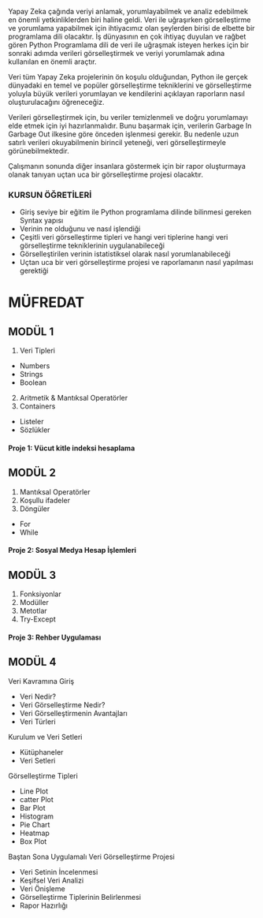   Yapay Zeka çağında veriyi anlamak, yorumlayabilmek ve analiz edebilmek en önemli yetkinliklerden biri haline geldi. Veri ile uğraşırken görselleştirme ve yorumlama yapabilmek için ihtiyacımız olan şeylerden birisi de elbette bir programlama dili olacaktır. İş dünyasının en çok ihtiyaç duyulan ve rağbet gören Python Programlama dili de veri ile uğraşmak isteyen herkes için bir sonraki adımda verileri görselleştirmek ve veriyi yorumlamak adına kullanılan en önemli araçtır.
  
  Veri tüm Yapay Zeka projelerinin ön koşulu olduğundan, Python ile gerçek dünyadaki en temel ve popüler görselleştirme tekniklerini ve görselleştirme yoluyla büyük verileri yorumlayan ve kendilerini açıklayan raporların nasıl oluşturulacağını öğreneceğiz.
  
  Verileri görselleştirmek için, bu veriler temizlenmeli ve doğru yorumlamayı elde etmek için iyi hazırlanmalıdır. Bunu başarmak için, verilerin Garbage In Garbage Out ilkesine göre önceden işlenmesi gerekir. Bu nedenle uzun satırlı verileri okuyabilmenin birincil yeteneği, veri görselleştirmeyle görünebilmektedir.
  
  Çalışmanın sonunda diğer insanlara göstermek için bir rapor oluşturmaya olanak tanıyan uçtan uca bir görselleştirme projesi olacaktır.

### KURSUN ÖĞRETİLERİ 
- Giriş seviye bir eğitim ile Python programlama dilinde bilinmesi gereken Syntax yapısı
- Verinin ne olduğunu ve nasıl işlendiği
- Çeşitli veri görselleştirme tipleri ve hangi veri tiplerine hangi veri görselleştirme tekniklerinin uygulanabileceği
- Görselleştirilen verinin istatistiksel olarak nasıl yorumlanabileceği
- Uçtan uca bir veri görselleştirme projesi ve raporlamanın nasıl yapılması gerektiği

# MÜFREDAT

## MODÜL  1

1. Veri Tipleri
- Numbers
- Strings
- Boolean
2. Aritmetik & Mantıksal Operatörler
3. Containers
- Listeler
- Sözlükler

#### Proje 1: Vücut kitle indeksi hesaplama

## MODÜL  2

1. Mantıksal Operatörler
2. Koşullu ifadeler
3. Döngüler
- For
- While

#### Proje 2: Sosyal Medya Hesap İşlemleri

## MODÜL 3
1. Fonksiyonlar
2. Modüller
3. Metotlar
4. Try-Except

#### Proje 3: Rehber Uygulaması

## MODÜL 4
Veri Kavramına Giriş
- Veri Nedir?
- Veri Görselleştirme Nedir?
- Veri Görselleştirmenin Avantajları
- Veri Türleri

Kurulum ve Veri Setleri
- Kütüphaneler
- Veri Setleri

Görselleştirme Tipleri
- Line Plot
- catter Plot
- Bar Plot
- Histogram
- Pie Chart
- Heatmap
- Box Plot

Baştan Sona Uygulamalı Veri Görselleştirme Projesi
- Veri Setinin İncelenmesi
- Keşifsel Veri Analizi
- Veri Önişleme
- Görselleştirme Tiplerinin Belirlenmesi
- Rapor Hazırlığı
